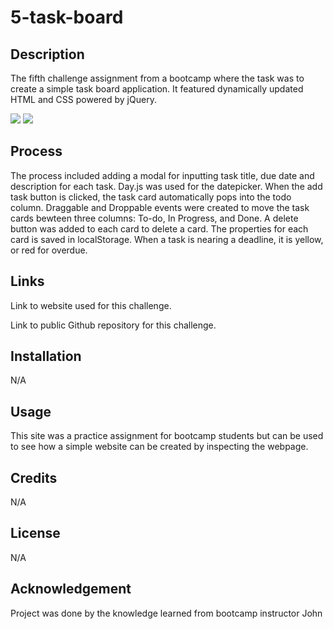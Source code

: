 # 5-task-board


## Description


The fifth challenge assignment from a bootcamp where the task was to create a simple task board application. It featured dynamically updated HTML and CSS powered by jQuery.


<img src=/>
<img src=/>


## Process


The process included adding a modal for inputting task title, due date and description for each task. Day.js was used for the datepicker. When the add task button is clicked, the task card automatically pops into the todo column. Draggable and Droppable events were created to move the task cards bewteen three columns: To-do, In Progress, and Done. A delete button was added to each card to delete a card. The properties for each card is saved in localStorage. When a task is nearing a deadline, it is yellow, or red for overdue.


## Links


Link to website used for this challenge.




Link to public Github repository for this challenge.




## Installation


N/A


## Usage


This site was a practice assignment for bootcamp students but can be used to see how a simple website can be created by inspecting the webpage.


## Credits


N/A


## License


N/A


## Acknowledgement


Project was done by the knowledge learned from bootcamp instructor John
